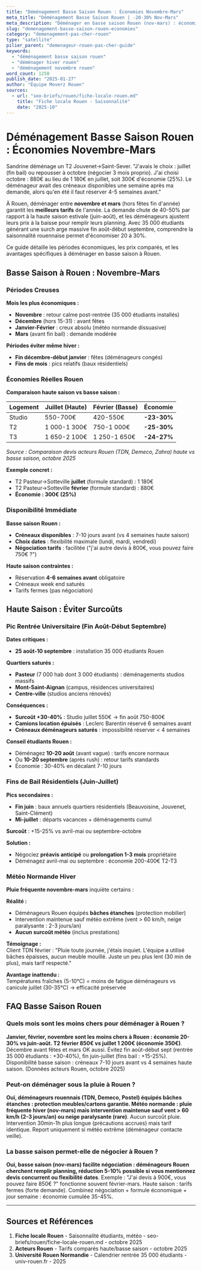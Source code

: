 ```yaml
---
title: "Déménagement Basse Saison Rouen : Économies Novembre-Mars"
meta_title: "Déménagement Basse Saison Rouen | -20-30% Nov-Mars"
meta_description: "Déménager en basse saison Rouen (nov-mars) : économie 20-30%, T2 850€ vs 1200€ été. Éviter rentrée août (35000 étudiants). Disponibilité immédiate."
slug: "demenagement-basse-saison-rouen-economies"
category: "demenagement-pas-cher-rouen"
type: "satellite"
pilier_parent: "demenageur-rouen-pas-cher-guide"
keywords:
  - "déménagement basse saison rouen"
  - "déménager hiver rouen"
  - "déménagement novembre rouen"
word_count: 1250
publish_date: "2025-01-27"
author: "Équipe Moverz Rouen"
sources:
  - url: "seo-briefs/rouen/fiche-locale-rouen.md"
    title: "Fiche locale Rouen - Saisonnalité"
    date: "2025-10"
---
```


# Déménagement Basse Saison Rouen : Économies Novembre-Mars

Sandrine déménage un T2 Jouvenet→Saint-Sever. "J'avais le choix : juillet (fin bail) ou repousser à octobre (négocier 3 mois proprio). J'ai choisi octobre : 880€ au lieu de 1 180€ en juillet, soit 300€ d'économie (25%). Le déménageur avait des créneaux disponibles une semaine après ma demande, alors qu'en été il faut réserver 4-5 semaines avant."

À Rouen, déménager entre **novembre et mars** (hors fêtes fin d'année) garantit les **meilleurs tarifs** de l'année. La demande chute de 40-50% par rapport à la haute saison estivale (juin-août), et les déménageurs ajustent leurs prix à la baisse pour remplir leurs planning. Avec 35 000 étudiants générant une surch arge massive fin août-début septembre, comprendre la saisonnalité rouennaise permet d'économiser 20 à 30%.

Ce guide détaille les périodes économiques, les prix comparés, et les avantages spécifiques à déménager en basse saison à Rouen.

## Basse Saison à Rouen : Novembre-Mars

### Périodes Creuses

**Mois les plus économiques :**
- **Novembre** : retour calme post-rentrée (35 000 étudiants installés)
- **Décembre** (hors 15-31) : avant fêtes
- **Janvier-Février** : creux absolu (météo normande dissuasive)
- **Mars** (avant fin bail) : demande modérée

**Périodes éviter même hiver :**
- **Fin décembre-début janvier** : fêtes (déménageurs congés)
- **Fins de mois** : pics relatifs (baux résidentiels)

### Économies Réelles Rouen

**Comparaison haute saison vs basse saison :**

| Logement | Juillet (Haute) | Février (Basse) | Économie |
|----------|----------------|-----------------|----------|
| Studio | 550-700€ | 420-550€ | **-23-30%** |
| T2 | 1 000-1 300€ | 750-1 000€ | **-25-30%** |
| T3 | 1 650-2 100€ | 1 250-1 650€ | **-24-27%** |

*Source : Comparaison devis acteurs Rouen (TDN, Demeco, Zahra) haute vs basse saison, octobre 2025*

**Exemple concret :**
- T2 Pasteur→Sotteville **juillet** (formule standard) : 1 180€
- T2 Pasteur→Sotteville **février** (formule standard) : 880€
- **Économie : 300€ (25%)**

### Disponibilité Immédiate

**Basse saison Rouen :**
- **Créneaux disponibles** : 7-10 jours avant (vs 4 semaines haute saison)
- **Choix dates** : flexibilité maximale (lundi, mardi, vendredi)
- **Négociation tarifs** : facilitée ("j'ai autre devis à 800€, vous pouvez faire 750€ ?")

**Haute saison contraintes :**
- Réservation **4-6 semaines avant** obligatoire
- Créneaux week end saturés
- Tarifs fermes (pas négociation)

## Haute Saison : Éviter Surcoûts

### Pic Rentrée Universitaire (Fin Août-Début Septembre)

**Dates critiques :**
- **25 août-10 septembre** : installation 35 000 étudiants Rouen

**Quartiers saturés :**
- **Pasteur** (7 000 hab dont 3 000 étudiants) : déménagements studios massifs
- **Mont-Saint-Aignan** (campus, résidences universitaires)
- **Centre-ville** (studios anciens rénovés)

**Conséquences :**
- **Surcoût +30-40%** : Studio juillet 550€ → fin août 750-800€
- **Camions location épuisés** : Leclerc Barentin réservé 6 semaines avant
- **Créneaux déménageurs saturés** : impossibilité réserver < 4 semaines

**Conseil étudiants Rouen :**
- Déménagez **10-20 août** (avant vague) : tarifs encore normaux
- Ou **10-20 septembre** (après rush) : retour tarifs standards
- Économie : 30-40% en décalant 7-10 jours

### Fins de Bail Résidentiels (Juin-Juillet)

**Pics secondaires :**
- **Fin juin** : baux annuels quartiers résidentiels (Beauvoisine, Jouvenet, Saint-Clément)
- **Mi-juillet** : départs vacances + déménagements cumul

**Surcoût** : +15-25% vs avril-mai ou septembre-octobre

**Solution :**
- Négociez **préavis anticipé** ou **prolongation 1-3 mois** propriétaire
- Déménagez avril-mai ou septembre : économie 200-400€ T2-T3

### Météo Normande Hiver

**Pluie fréquente novembre-mars** inquiète certains :

**Réalité :**
- Déménageurs Rouen équipés **bâches étanches** (protection mobilier)
- Intervention maintenue sauf météo extrême (vent > 60 km/h, neige paralysante : 2-3 jours/an)
- **Aucun surcoût météo** (inclus prestations)

**Témoignage :**  
Client TDN février : "Pluie toute journée, j'étais inquiet. L'équipe a utilisé bâches épaisses, aucun meuble mouillé. Juste un peu plus lent (30 min de plus), mais tarif respecté."

**Avantage inattendu :**  
Températures fraîches (5-10°C) = moins de fatigue déménageurs vs canicule juillet (30-35°C) → efficacité préservée

## FAQ Basse Saison Rouen

### Quels mois sont les moins chers pour déménager à Rouen ?

**Janvier, février, novembre sont les moins chers à Rouen : économie 20-30% vs juin-août. T2 février 850€ vs juillet 1 200€ (économie 350€)**. Décembre avant fêtes et mars OK aussi. Évitez fin août-début sept (rentrée 35 000 étudiants : +30-40%), fin juin-juillet (fins bail : +15-25%). Disponibilité basse saison : créneaux 7-10 jours avant vs 4 semaines haute saison. (Données acteurs Rouen, octobre 2025)

### Peut-on déménager sous la pluie à Rouen ?

**Oui, déménageurs rouennais (TDN, Demeco, Postel) équipés bâches étanches : protection meubles/cartons garantie. Météo normande : pluie fréquente hiver (nov-mars) mais intervention maintenue sauf vent > 60 km/h (2-3 jours/an) ou neige paralysante (rare)**. Aucun surcoût pluie. Intervention 30min-1h plus longue (précautions accrues) mais tarif identique. Report uniquement si météo extrême (déménageur contacte veille).

### La basse saison permet-elle de négocier à Rouen ?

**Oui, basse saison (nov-mars) facilite négociation : déménageurs Rouen cherchent remplir planning, réduction 5-10% possible si vous mentionnez devis concurrent ou flexibilité dates**. Exemple : "J'ai devis à 900€, vous pouvez faire 850€ ?" fonctionne souvent février-mars. Haute saison : tarifs fermes (forte demande). Combinez négociation + formule économique + jour semaine : économie cumulée 35-45%.

---

## Sources et Références

1. **Fiche locale Rouen** - Saisonnalité étudiants, météo - seo-briefs/rouen/fiche-locale-rouen.md - octobre 2025
2. **Acteurs Rouen** - Tarifs comparés haute/basse saison - octobre 2025
3. **Université Rouen Normandie** - Calendrier rentrée 35 000 étudiants - univ-rouen.fr - 2025

